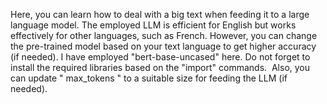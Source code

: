 Here, you can learn how to deal with a big text when feeding it to a large language model. The employed LLM is efficient for English but works effectively for other languages, such as French.
However, you can change the pre-trained model based on your text language to get higher accuracy (if needed).
I have employed "bert-base-uncased" here.
Do not forget to install the required libraries based on the "import" commands. 
Also, you can update " max_tokens " to a suitable size for feeding the LLM (if needed).
